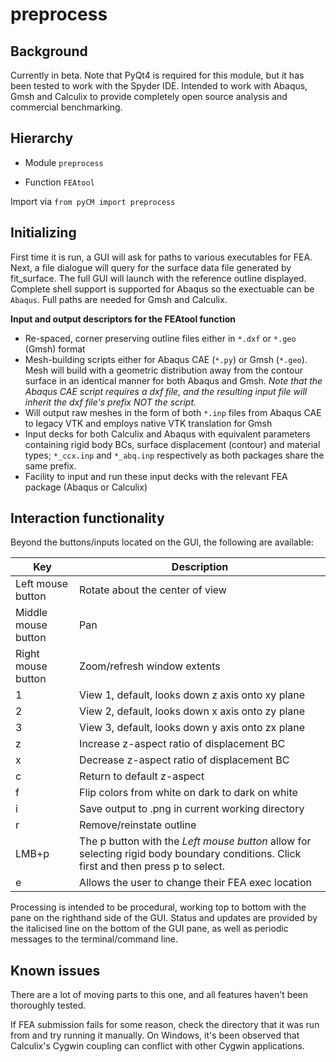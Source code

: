 # preprocess

## Background
Currently in beta.  Note that PyQt4 is required for this module, but it has been tested to work with the Spyder IDE. Intended to work with Abaqus, Gmsh and Calculix to provide completely open source analysis and commercial benchmarking.

## Hierarchy

* Module `preprocess`
 - Function `FEAtool`

Import via `from pyCM import preprocess`

## Initializing
First time it is run, a GUI will ask for paths to various executables for FEA. Next, a file dialogue will query for the surface data file generated by fit_surface. The full GUI will launch with the reference outline displayed. Complete shell support is supported for Abaqus so the exectuable can be `Abaqus`. Full paths are needed for Gmsh and Calculix.

**Input and output descriptors for the FEAtool function**
- Re-spaced, corner preserving outline files either in `*.dxf` or `*.geo` (Gmsh) format
- Mesh-building scripts either for Abaqus CAE (`*.py`) or Gmsh (`*.geo`). Mesh will build with a geometric distribution away from the contour surface in an identical manner for both Abaqus and Gmsh. *Note that the Abaqus CAE script requires a dxf file, and the resulting input file will inherit the dxf file's prefix NOT the script.*
- Will output raw meshes in the form of both `*.inp` files from Abaqus CAE to legacy VTK and employs native VTK translation for Gmsh
- Input decks for both Calculix and Abaqus with equivalent parameters containing rigid body BCs, surface displacement (contour) and material types; `*_ccx.inp` and `*_abq.inp` respectively as both packages share the same prefix.
- Facility to input and run these input decks with the relevant FEA package (Abaqus or Calculix)

##  Interaction functionality
Beyond the buttons/inputs located on the GUI, the following are available:

Key | Description
---  |---
Left mouse button 	|Rotate about the center of view
Middle mouse button 	|Pan
Right mouse button 	|Zoom/refresh window extents
1 	|View 1, default, looks down z axis onto xy plane
2 	|View 2, default, looks down x axis onto zy plane
3 	|View 3, default, looks down y axis onto zx plane
z | Increase z-aspect ratio of displacement BC
x | Decrease z-aspect ratio of displacement BC
c | Return to default z-aspect
f | Flip colors from white on dark to dark on white
i | Save output to .png in current working directory
r | Remove/reinstate outline
LMB+p | The p button with the *Left mouse button* allow for selecting rigid body boundary conditions. Click first and then press p to select.
e | Allows the user to change their FEA exec location

Processing is intended to be procedural, working top to bottom with the pane on the righthand side of the GUI. Status and updates are provided by the italicised line on the bottom of the GUI pane, as well as periodic messages to the terminal/command line.

## Known issues
There are a lot of moving parts to this one, and all features haven't been thoroughly tested.

If FEA submission fails for some reason, check the directory that it was run from and try running it manually. On Windows, it's been observed that Calculix's Cygwin coupling can conflict with other Cygwin applications.